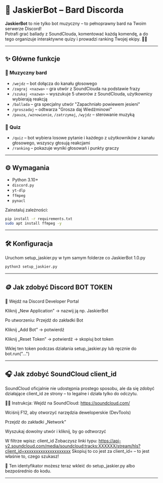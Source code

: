 # 🎸 JaskierBot – Bard Discorda

**JaskierBot** to nie tylko bot muzyczny – to pełnoprawny bard na Twoim serwerze Discord!  
Potrafi grać ballady z SoundClouda, komentować każdą komendę, a do tego organizuje interaktywne quizy i prowadzi ranking Twojej ekipy. 🎤🎶

---

## ✨ Główne funkcje

### 🎵 Muzyczny bard
- `/wejdz` – bot dołącza do kanału głosowego
- `/zagraj <nazwa>` – gra utwór z SoundClouda na podstawie frazy
- `/szukaj <nazwa>` – wyszukuje 5 utworów z SoundClouda, użytkownicy wybierają reakcją
- `/ballada` – gra specjalny utwór "Zapachniało powiewem jesieni"
- `/groszadaj` – odtwarza "Grosza daj Wiedźminowi"
- `/pauza`, `/wznowienie`, `/zatrzymaj`, `/wyjdz` – sterowanie muzyką

### 🧠 Quiz
- `/quiz` – bot wybiera losowe pytanie i każdego z użytkowników z kanału głosowego, wszyscy głosują reakcjami
- `/ranking` – pokazuje wyniki głosowań i punkty graczy

---

## ⚙️ Wymagania

- Python 3.10+
- `discord.py`
- `yt-dlp`
- `ffmpeg`
- `pynacl`

Zainstaluj zależności:
```bash
pip install -r requirements.txt
sudo apt install ffmpeg -y
```

---

## 🛠️ Konfiguracja

Uruchom setup_jaskier.py w tym samym folderze co JaskierBot 1.0.py
```bash
python3 setup_jaskier.py
```
---
## 🪙 Jak zdobyć Discord BOT TOKEN

🔐 Wejdź na Discord Developer Portal

Kliknij „New Application” → nazwij ją np. JaskierBot

Po utworzeniu:
Przejdź do zakładki Bot

Kliknij „Add Bot” → potwierdź

Kliknij „Reset Token” → potwierdź → skopiuj bot token

Wklej ten token podczas działania setup_jaskier.py lub ręcznie do bot.run("...")

---

## 🎧 Jak zdobyć SoundCloud client_id
SoundCloud oficjalnie nie udostępnia prostego sposobu, ale da się zdobyć działające client_id ze strony – to legalne i działa tylko do odczytu.

🧙‍♂️ Instrukcja:
Wejdź na SoundCloud: https://soundcloud.com/

Wciśnij F12, aby otworzyć narzędzia deweloperskie (DevTools)

Przejdź do zakładki „Network”

Wyszukaj dowolny utwór i kliknij, by go odtworzyć

W filtrze wpisz: client_id
Zobaczysz linki typu:
https://api-v2.soundcloud.com/media/soundcloud:tracks:XXXXXX/stream/hls?client_id=xxxxxxxxxxxxxxxxxxxx
Skopiuj to co jest za client_id= – to jest właśnie to, czego szukasz!

🔁 Ten identyfikator możesz teraz wkleić do setup_jaskier.py albo bezpośrednio do kodu.

---

